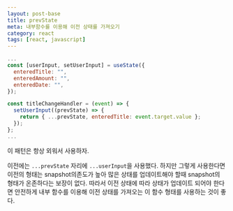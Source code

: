 ```yaml
---
layout: post-base
title: prevState
meta: 내부함수를 이용해 이전 상태를 가져오기
category: react
tags: [react, javascript]
---
```


```jsx
...
const [userInput, setUserInput] = useState({
  enteredTitle: "",
  enteredAmount: "",
  enteredDate: "",
});

const titleChangeHandler = (event) => {
  setUserInput((prevState) => {
    return { ...prevState, enteredTitle: event.target.value };
  });
};
...
```

이 패턴은 항상 외워서 사용하자.

이전에는 `...prevState` 자리에 `...userInput`을 사용했다. 하지만 그렇게 사용한다면 이전의 형태는 snapshot의존도가 높아 많은 상태를 업데이트해야 할때 snapshot의 형태가 온존하다는 보장이 없다. 따라서 이전 상태에 따라 상태가 업데이트 되어야 한다면 안전하게 내부 함수를 이용해 이전 상태를 가져오는 이 함수 형태를 사용하는 것이 좋다.

